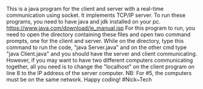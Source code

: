 This is a java program for the client and server with a real-time communication using socket. It implements TCP/IP server.
To run these programs, you need to have java and jdk installed on your pc. https://www.java.com/download/ie_manual.jsp
For this program to run, you need to open the directory containing these files and open two command prompts, one for the client and server.
While on the directory, type this command to run the code, "java Server.java" and on the other cmd type "java Client.java" and you should have the server and client communicating.
However, if you may want to have two different computers communicating together, all you need is to change the "localhost" on the client program on line 8 to the IP address of the server computer. 
NB: For #5, the computers must be on the same network.
Happy coding!
#Nick~Tech
